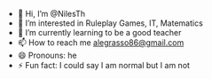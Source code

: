 - 👋 Hi, I’m @NilesTh
- 👀 I’m interested in Ruleplay Games, IT, Matematics
- 🌱 I’m currently learning to be a good teacher
- 📫 How to reach me alegrasso86@gmail.com
- 😄 Pronouns: he
- ⚡ Fun fact: I could say I am normal but I am not



